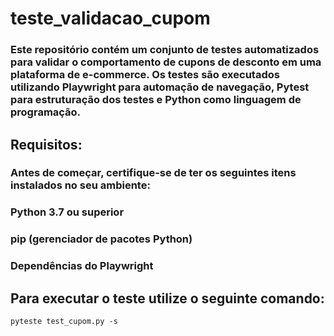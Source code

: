 # teste_validacao_cupom

### Este repositório contém um conjunto de testes automatizados para validar o comportamento de cupons de desconto em uma plataforma de e-commerce. Os testes são executados utilizando Playwright para automação de navegação, Pytest para estruturação dos testes e Python como linguagem de programação.

## Requisitos:
### Antes de começar, certifique-se de ter os seguintes itens instalados no seu ambiente:

### Python 3.7 ou superior
### pip (gerenciador de pacotes Python)
### Dependências do Playwright

## Para executar o teste utilize o seguinte comando: 
```
pyteste test_cupom.py -s
```
